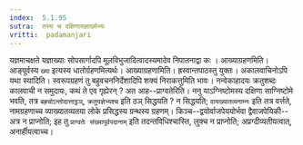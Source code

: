 ```yaml
---
index:  5.1.95
sutra:  तस्य च दक्षिणायज्ञाख्येभ्यः
vritti:  padamanjari
---
```


यज्ञमाचक्षते यज्ञाख्याः सोपसार्गादपि मूलविभुजादित्वादस्यमादेव निपातनाद्वा कः ।
आख्याग्रहणमिति। आङ्पूर्वस्य `ख्या` इत्यस्य धातोर्ग्रहणमित्यर्थः। आख्याग्रहणामिति। ह्रस्वान्तपाठस्तु युक्तः। अकालवाचिनोऽपि यथा स्यादिति। स्वरूपग्रहणं तु बहुवचननिर्देशादिपि शक्यं निराकत्तुमिति भावः। नन्वेकाहादयः क्रतुशब्दः कालवाची न समुदायः, कथं ते एव गृह्येरन् ? अत आह--प्राग्वतेरिति। ननु याऽग्निष्टोमस्य दक्षिणा साग्निष्टोमे भवति, तत्र `बह्रचोऽन्तोदात्ताट्ठञ्`, `क्रतुयज्ञेभ्यश्च` इति ठञ् सिद्धयति ? न सिद्धयति; `वायख्यातव्यनाम्नः` इति तत्र वर्त्तते, नामग्रहणाच्च व्याख्यातव्यतया लोके प्रसिद्धस्य ग्रन्थस्य ग्रहणम्। किञ्च--द्वयोर्वाजपेययोर्भवा द्वैवाजपेयिकी--अत्र न प्राप्नोति; इह तु `प्राग्वतेः संख्यापूर्वपदानाम्` इति तदन्तविधिश्चास्ति, लुक्च न प्राप्नोति; अप्रग्दीव्यतीयत्वात्, अनार्हीयत्वाच्च।

